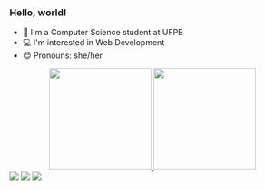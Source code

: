 ###  Hello, world! 
- 📂 I'm a Computer Science student at UFPB
- 💻 I'm interested in Web Development
- 😊 Pronouns: she/her

<div align="center">
  <a href="https://github.com/barbarahellen">
  <img height="180em" src="https://github-readme-stats.vercel.app/api?username=barbarahellen&show_icons=true&theme=tokyonight&include_all_commits=true&count_private=true"/>
  <img height="180em" src="https://github-readme-stats.vercel.app/api/top-langs/?username=barbarahellen&layout=compact&langs_count=7&theme=tokyonight"/>
</div>

<div>
   <a href = "mailto:barbarahellen993@gmail.com"><img src="https://img.shields.io/badge/-Gmail-%23333?style=for-the-badge&logo=gmail&logoColor=white" target="_blank"></a>
   <a href="https://instagram.com/barb.hellen" target="_blank"><img src="https://img.shields.io/badge/-Instagram-%23E4405F?style=for-the-badge&logo=instagram&logoColor=white" target="_blank"></a>
  <a href="https://www.linkedin.com/in/barbara-hellen" target="_blank"><img src="https://img.shields.io/badge/-LinkedIn-%230077B5?style=for-the-badge&logo=linkedin&logoColor=white" target="_blank"></a> 
</div>

